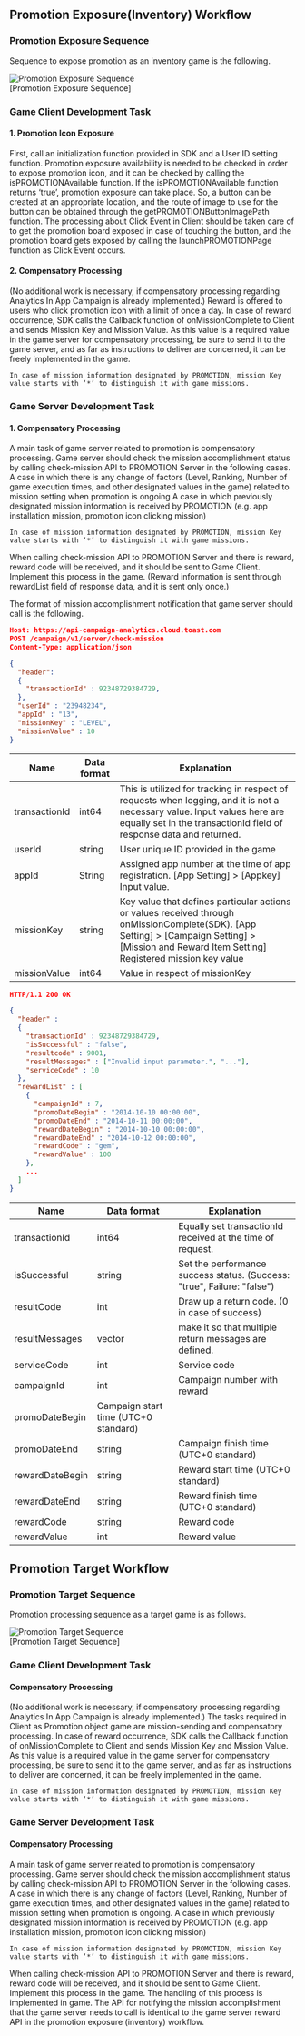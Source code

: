 ## Promotion Exposure(Inventory) Workflow

### Promotion Exposure Sequence

Sequence to expose promotion as an inventory game is the following.

![Promotion Exposure Sequence](https://raw.githubusercontent.com/ToastAnalytics/ToastAnalytics_EN/master/docs/Developer/images/promotion_impression_sequence.png)   
[Promotion Exposure Sequence]


### Game Client Development Task

#### 1. Promotion Icon Exposure

First, call an initialization function provided in SDK and a User ID setting function.
Promotion exposure availability is needed to be checked in order to expose promotion icon, and it can be checked by calling the isPROMOTIONAvailable function.
If the isPROMOTIONAvailable function returns ‘true’, promotion exposure can take place. So, a button can be created at an appropriate location, and the route of image to use for the button can be obtained through the getPROMOTIONButtonImagePath function.
The processing about Click Event in Client should be taken care of to get the promotion board exposed in case of touching the button, and the promotion board gets exposed by calling the launchPROMOTIONPage function as Click Event occurs.

#### 2. Compensatory Processing

(No additional work is necessary, if compensatory processing regarding Analytics In App Campaign is already implemented.)
Reward is offered to users who click promotion icon with a limit of once a day.
In case of reward occurrence, SDK calls the Callback function of onMissionComplete to Client and sends Mission Key and Mission Value.
As this value is a required value in the game server for compensatory processing, be sure to send it to the game server, and as far as instructions to deliver are concerned, it can be freely implemented in the game.

```
In case of mission information designated by PROMOTION, mission Key value starts with ‘*’ to distinguish it with game missions.
```
 
### Game Server Development Task

#### 1. Compensatory Processing


A main task of game server related to promotion is compensatory processing.
Game server should check the mission accomplishment status by calling check-mission API to PROMOTION Server in the following cases.
A case in which there is any change of factors (Level, Ranking, Number of game execution times, and other designated values in the game) related to mission setting when promotion is ongoing
A case in which previously designated mission information is received by PROMOTION (e.g. app installation mission, promotion icon clicking mission)

```
In case of mission information designated by PROMOTION, mission Key value starts with ‘*’ to distinguish it with game missions.
```
 
When calling check-mission API to PROMOTION Server and there is reward, reward code will be received, and it should be sent to Game Client. Implement this process in the game. 
(Reward information is sent through rewardList field of response data, and it is sent only once.)

The format of mission accomplishment notification that game server should call is the following.


```json
Host: https://api-campaign-analytics.cloud.toast.com
POST /campaign/v1/server/check-mission
Content-Type: application/json

{
  "header":
  {
    "transactionId" : 92348729384729,
  },
  "userId" : "23948234",
  "appId" : "13",
  "missionKey" : "LEVEL",
  "missionValue" : 10
}
```

| Name        | Data format          | Explanation          |
|-------------|----------------|----------------|
| transactionId | int64 | This is utilized for tracking in respect of requests when logging, and it is not a necessary value. Input values here are equally set in the transactionId field of response data and returned. |
| userId | string | User unique ID provided in the game | 
| appId | String | Assigned app number at the time of app registration. [App Setting] > [Appkey] Input value. |
| missionKey | string | Key value that defines particular actions or values received through onMissionComplete(SDK). [App Setting] > [Campaign Setting] > [Mission and Reward Item Setting] Registered mission key value |
| missionValue | int64 | Value in respect of missionKey |

```json
HTTP/1.1 200 OK

{
  "header" :
  {
    "transactionId" : 92348729384729,
    "isSuccessful" : "false",
    "resultcode" : 9001,
    "resultMessages" : ["Invalid input parameter.", "..."],
    "serviceCode" : 10
  },
  "rewardList" : [
    {
      "campaignId" : 7,
      "promoDateBegin" : "2014-10-10 00:00:00",
      "promoDateEnd" : "2014-10-11 00:00:00",
      "rewardDateBegin" : "2014-10-10 00:00:00",
      "rewardDateEnd" : "2014-10-12 00:00:00",
      "rewardCode" : "gem",
      "rewardValue" : 100
    },
    ...
  ]
}
```

| Name   | Data format    | Explanation |
|--------|----------|---------|
| transactionId | int64 | Equally set transactionId received at the time of request. |
| isSuccessful | string | Set the performance success status. (Success: "true", Failure: "false") | 
| resultCode | int | Draw up a return code. (0 in case of success) |
| resultMessages | vector<string> | make it so that multiple return messages are defined. |
| serviceCode | int | Service code |
| campaignId | int | Campaign number with reward |
| promoDateBegin | Campaign start time (UTC+0 standard) | 
| promoDateEnd | string | Campaign finish time (UTC+0 standard) | 
| rewardDateBegin | string | Reward start time (UTC+0 standard) | 
| rewardDateEnd | string | Reward finish time (UTC+0 standard) | 
| rewardCode | string | Reward code |
| rewardValue | int | Reward value |

## Promotion Target Workflow

### Promotion Target Sequence

Promotion processing sequence as a target game is as follows.


![ Promotion Target Sequence](https://raw.githubusercontent.com/ToastAnalytics/ToastAnalytics_EN/master/docs/Developer/images/promotion_target_sequence.png)   
[Promotion Target Sequence]


### Game Client Development Task

#### Compensatory Processing

(No additional work is necessary, if compensatory processing regarding Analytics In App Campaign is already implemented.)
The tasks required in Client as Promotion object game are mission-sending and compensatory processing.
In case of reward occurrence, SDK calls the Callback function of onMissionComplete to Client and sends Mission Key and Mission Value.
As this value is a required value in the game server for compensatory processing, be sure to send it to the game server, and as far as instructions to deliver are concerned, it can be freely implemented in the game.

```
In case of mission information designated by PROMOTION, mission Key value starts with ‘*’ to distinguish it with game missions.
```
 
### Game Server Development Task

#### Compensatory Processing

A main task of game server related to promotion is compensatory processing.
Game server should check the mission accomplishment status by calling check-mission API to PROMOTION Server in the following cases.
A case in which there is any change of factors (Level, Ranking, Number of game execution times, and other designated values in the game) related to mission setting when promotion is ongoing.
A case in which previously designated mission information is received by PROMOTION (e.g. app installation mission, promotion icon clicking mission)

```
In case of mission information designated by PROMOTION, mission Key value starts with ‘*’ to distinguish it with game missions.
```

When calling check-mission API to PROMOTION Server and there is reward, reward code will be received, and it should be sent to Game Client. Implement this process in the game. The handling of this process is implemented in game. The API for notifying the mission accomplishment that the game server needs to call is identical to the game server reward API in the promotion exposure (inventory) workflow. 
